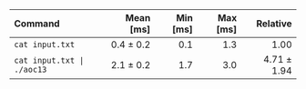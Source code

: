 | Command | Mean [ms] | Min [ms] | Max [ms] | Relative |
|:---|---:|---:|---:|---:|
| `cat input.txt` | 0.4 ± 0.2 | 0.1 | 1.3 | 1.00 |
| `cat input.txt \| ./aoc13` | 2.1 ± 0.2 | 1.7 | 3.0 | 4.71 ± 1.94 |
